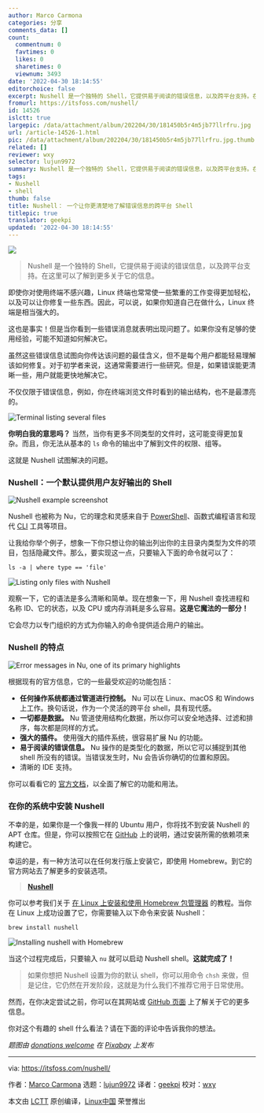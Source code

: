 ```yaml
---
author: Marco Carmona
categories: 分享
comments_data: []
count:
  commentnum: 0
  favtimes: 0
  likes: 0
  sharetimes: 0
  viewnum: 3493
date: '2022-04-30 18:14:55'
editorchoice: false
excerpt: Nushell 是一个独特的 Shell，它提供易于阅读的错误信息，以及跨平台支持。在这里可以了解到更多关于它的信息。
fromurl: https://itsfoss.com/nushell/
id: 14526
islctt: true
largepic: /data/attachment/album/202204/30/181450b5r4m5jb77llrfru.jpg
url: /article-14526-1.html
pic: /data/attachment/album/202204/30/181450b5r4m5jb77llrfru.jpg.thumb.jpg
related: []
reviewer: wxy
selector: lujun9972
summary: Nushell 是一个独特的 Shell，它提供易于阅读的错误信息，以及跨平台支持。在这里可以了解到更多关于它的信息。
tags:
- Nushell
- shell
thumb: false
title: Nushell： 一个让你更清楚地了解错误信息的跨平台 Shell
titlepic: true
translator: geekpi
updated: '2022-04-30 18:14:55'
---
```


![](/data/attachment/album/202204/30/181450b5r4m5jb77llrfru.jpg)



> 
> Nushell 是一个独特的 Shell，它提供易于阅读的错误信息，以及跨平台支持。在这里可以了解到更多关于它的信息。
> 
> 
> 


即使你对使用终端不感兴趣，Linux 终端也常常使一些繁重的工作变得更加轻松，以及可以让你修复一些东西。因此，可以说，如果你知道自己在做什么，Linux 终端是相当强大的。


这也是事实！但是当你看到一些错误消息就表明出现问题了。如果你没有足够的使用经验，可能不知道如何解决它。


虽然这些错误信息试图向你传达该问题的最佳含义，但不是每个用户都能轻易理解该如何修复。对于初学者来说，这通常需要进行一些研究。但是，如果错误能更清晰一些，用户就能更快地解决它。


不仅仅限于错误信息，例如，你在终端浏览文件时看到的输出结构，也不是最漂亮的。


![Terminal listing several files](/data/attachment/album/202204/30/181456vd8nvatut5p844jd.png)


**你明白我的意思吗？** 当然，当你有更多不同类型的文件时，这可能变得更加复杂。而且，你无法从基本的 `ls` 命令的输出中了解到文件的权限、组等。


这就是 Nushell 试图解决的问题。


### Nushell：一个默认提供用户友好输出的 Shell


![Nushell example screenshot](/data/attachment/album/202204/30/181456ri27yfx2gkhibypf.jpg)


Nushell 也被称为 Nu，它的理念和灵感来自于 [PowerShell](https://itsfoss.com/microsoft-open-sources-powershell/)、函数式编程语言和现代 [CLI](https://itsfoss.com/gui-cli-tui/) 工具等项目。


让我给你举个例子，想象一下你只想让你的输出列出你的主目录内类型为文件的项目，包括隐藏文件。那么，要实现这一点，只要输入下面的命令就可以了：



```
ls -a | where type == 'file'

```

![Listing only files with Nushell](/data/attachment/album/202204/30/181456fruklqauk1aaaacc.png)


观察一下，它的语法是多么清晰和简单。现在想象一下，用 Nushell 查找进程和名称 ID、它的状态，以及 CPU 或内存消耗是多么容易。**这是它魔法的一部分！**


它会尽力以专门组织的方式为你输入的命令提供适合用户的输出。


### Nushell 的特点


![Error messages in Nu, one of its primary highlights](/data/attachment/album/202204/30/181456bvszq4v10e1yhjns.png)


根据现有的官方信息，它的一些最受欢迎的功能包括：


* **任何操作系统都通过管道进行控制。** Nu 可以在 Linux、macOS 和 Windows 上工作。换句话说，作为一个灵活的跨平台 shell，具有现代感。
* **一切都是数据。** Nu 管道使用结构化数据，所以你可以安全地选择、过滤和排序，每次都是同样的方式。
* **强大的插件。** 使用强大的插件系统，很容易扩展 Nu 的功能。
* **易于阅读的错误信息。** Nu 操作的是类型化的数据，所以它可以捕捉到其他 shell 所没有的错误。当错误发生时，Nu 会告诉你确切的位置和原因。
* 清晰的 IDE 支持。


你可以看看它的 [官方文档](https://www.nushell.sh/book/)，以全面了解它的功能和用法。


### 在你的系统中安装 Nushell


不幸的是，如果你是一个像我一样的 Ubuntu 用户，你将找不到安装 Nushell 的 APT 仓库。但是，你可以按照它在 [GitHub](https://github.com/nushell/nushell) 上的说明，通过安装所需的依赖项来构建它。


幸运的是，有一种方法可以在任何发行版上安装它，即使用 Homebrew。到它的官方网站去了解更多的安装选项。



> 
> **[Nushell](https://www.nushell.sh/)**
> 
> 
> 


你可以参考我们关于 [在 Linux 上安装和使用 Homebrew 包管理器](https://itsfoss.com/homebrew-linux/) 的教程。当你在 Linux 上成功设置了它，你需要输入以下命令来安装 Nushell：



```
brew install nushell

```

![Installing nushell with Homebrew](/data/attachment/album/202204/30/181457fqq3ggv9vsgqq3b4.png)


当这个过程完成后，只要输入 `nu` 就可以启动 Nushell shell。**这就完成了！**



> 
> 如果你想把 Nushell 设置为你的默认 shell，你可以用命令 `chsh` 来做，但是记住，它仍然在开发阶段，这就是为什么我们不推荐它用于日常使用。
> 
> 
> 


然而，在你决定尝试之前，你可以在其网站或 [GitHub 页面](https://github.com/nushell/nushell) 上了解关于它的更多信息。


你对这个有趣的 shell 什么看法？请在下面的评论中告诉我你的想法。


*题图由 [donations welcome](https://pixabay.com/zh/users/stux-12364/?utm_source=link-attribution&utm_medium=referral&utm_campaign=image&utm_content=2475272) 在 [Pixabay](https://pixabay.com/zh/?utm_source=link-attribution&utm_medium=referral&utm_campaign=image&utm_content=2475272) 上发布* 




---


via: <https://itsfoss.com/nushell/>


作者：[Marco Carmona](https://itsfoss.com/author/marco/) 选题：[lujun9972](https://github.com/lujun9972) 译者：[geekpi](https://github.com/geekpi) 校对：[wxy](https://github.com/wxy)


本文由 [LCTT](https://github.com/LCTT/TranslateProject) 原创编译，[Linux中国](https://linux.cn/) 荣誉推出